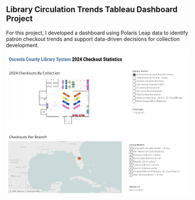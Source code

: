 ## Library Circulation Trends Tableau Dashboard Project
For this project, I developed a dashboard using Polaris Leap data to identify patron checkout trends and support data-driven decisions for collection development.
<img src = "Dashboard.png">
